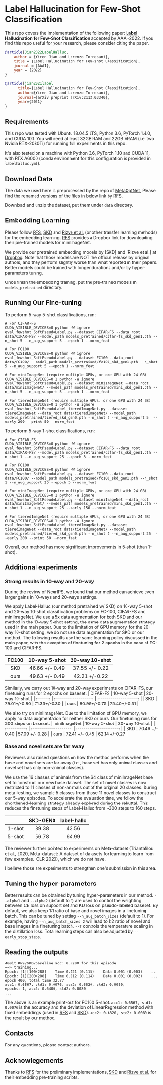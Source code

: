 # Label Hallucination for Few-Shot Classification

This repo covers the implementation of the following paper:  **[Label Hallucination for Few-Shot Classification](https://arxiv.org/abs/2112.03340)** accepted by AAAI-2022.
If you find this repo useful for your research, please consider citing the paper.
```bibtex
@article{Jian2022LabelHalluc,
    author = {Yiren Jian and Lorenzo Torresani},
    title = {Label Hallucination for Few-shot Classification},
    journal = {AAAI},
    year = {2022}
}
```
```bibtex
@article{jian2021label,
      title={Label Hallucination for Few-Shot Classification},
      author={Yiren Jian and Lorenzo Torresani},
      journal={arXiv preprint arXiv:2112.03340},
      year={2021}
}
```

## Requirements

This repo was tested with Ubuntu 18.04.5 LTS, Python 3.6, PyTorch 1.4.0, and CUDA 10.1. You will need at least 32GB RAM and 22GB VRAM (i.e. two Nvidia RTX-2080Ti) for running full experiments in this repo.

It's also tested on a machine with Python 3.6, PyTorch 1.10 and CUDA 11, with RTX A6000 (conda environment for this configuration is provided in `labelhalluc.yml`).

## Download Data
The data we used here is preprocessed by the repo of [MetaOptNet](https://github.com/kjunelee/MetaOptNet), Please find the renamed versions of the files in below link by [RFS](https://github.com/WangYueFt/rfs).

Download and unzip the dataset, put them under ```data``` directory.

## Embedding Learning
Please follow [RFS](https://github.com/WangYueFt/rfs), [SKD](https://github.com/brjathu/SKD) and [Rizve et al.](https://github.com/nayeemrizve/invariance-equivariance) (or other transfer learning methods) for the embedding learning. [RFS](https://github.com/WangYueFt/rfs) provides a Dropbox link for downloading their pre-trained models for miniImageNet.

We provide our pretrained embedding models by [SKD] and [Rizve et al.] at [Dropbox](https://www.dropbox.com/sh/6af4q91qrvv4t7u/AACrC960J_sc85dlYh0-K_MSa?dl=0). Note that those models are NOT the official release by original authors, and they perform slightly worse than what reported in their papers. Better models could be trained with longer durations and/or by hyper-parameters tuning.

Once finish the embedding training, put the pre-trained models in ```models_pretrained``` directory.

## Running Our Fine-tuning
To perform 5-way 5-shot classifications, run:
```shell
# For CIFAR-FS
CUDA_VISIBLE_DEVICES=0 python -W ignore eval_fewshot_SoftPseudoLabel.py --dataset CIFAR-FS --data_root data/CIFAR-FS/ --model_path models_pretrained/cifar-fs_skd_gen1.pth --n_shot 5 --n_aug_support 5 --epoch 1 --norm_feat

# For FC100
CUDA_VISIBLE_DEVICES=0 python -W ignore eval_fewshot_SoftPseudoLabel.py --dataset FC100 --data_root data/FC100/ --model_path models_pretrained/fc100_skd_gen1.pth --n_shot 5 --n_aug_support 5 --epoch 1 --norm_feat

# For miniImageNet (require multiple GPUs, or one GPU with 24 GB)
CUDA_VISIBLE_DEVICES=0,1 python -W ignore eval_fewshot_SoftPseudoLabel.py --dataset miniImageNet --data_root data/miniImageNet/ --model_path models_pretrained/mini_skd_gen1.pth --n_shot 5 --n_aug_support 5 --epoch 1 --norm_feat

# For tieredImageNet (require multiple GPUs, or one GPU with 24 GB)
CUDA_VISIBLE_DEVICES=0,1 python -W ignore eval_fewshot_SoftPseudoLabel_tieredImageNet.py --dataset tieredImageNet --data_root data/tieredImageNet/ --model_path models_pretrained/tiered_skd_gen0.pth --n_shot 5 --n_aug_support 5  --early 200 --print 50 --norm_feat
```
To perform 5-way 1-shot classifications, run:
```shell
# For CIFAR-FS
CUDA_VISIBLE_DEVICES=0 python -W ignore eval_fewshot_SoftPseudoLabel.py --dataset CIFAR-FS --data_root data/CIFAR-FS/ --model_path models_pretrained/cifar-fs_skd_gen1.pth --n_shot 1 --n_aug_support 25 --epoch 3 --norm_feat

# For FC100
CUDA_VISIBLE_DEVICES=0 python -W ignore eval_fewshot_SoftPseudoLabel.py --dataset FC100 --data_root data/FC100/ --model_path models_pretrained/fc100_skd_gen1.pth --n_shot 1 --n_aug_support 25 --epoch 5 --norm_feat

# For miniImageNet (require multiple GPUs, or one GPU with 24 GB)
CUDA_VISIBLE_DEVICES=0,1 python -W ignore eval_fewshot_SoftPseudoLabel.py --dataset miniImageNet --data_root data/miniImageNet/ --model_path models_pretrained/mini_skd_gen1.pth --n_shot 1 --n_aug_support 25 --early 150 --norm_feat

# For tieredImageNet (require multiple GPUs, or one GPU with 24 GB)
CUDA_VISIBLE_DEVICES=0,1 python -W ignore eval_fewshot_SoftPseudoLabel_tieredImageNet.py --dataset tieredImageNet --data_root data/tieredImageNet/ --model_path models_pretrained/tiered_skd_gen0.pth --n_shot 1 --n_aug_support 25  --early 200 --print 50 --norm_feat
```

Overall, our method has more significant improvements in 5-shot (than 1-shot).

## Additional experiments
### Strong results in 10-way and 20-way
During the review of NeurIPS, we found that our method can achieve even larger gains in 10-ways and 20-ways settings.

We apply Label-Halluc (our method pretrained w/ SKD) on 10-way 5-shot and 20-way 10-shot classification problems on FC-100, CIFAR-FS and miniImageNet. We use a 5x data augmentation for both SKD and our method in the 10-way 5-shot setting, the same data augmentation strategy used in the main paper. Due to the limitation of GPU memory, for the 20-way 10-shot setting, we do not use data augmentation for SKD or our method. The following results use the same learning policy discussed in the main paper, with the exception of finetuning for 2 epochs in the case of FC-100 and CIFAR-FS.

| FC100 |     10-way 5-shot     |     20-way 10-shot     |
| :---: | :-------------------: | :--------------------: |
|  SKD  |    46.66 +/- 0.49     |     37.55 +/- 0.22     |
| ours  |    49.63 +/- 0.49     |     42.21 +/-0.22      |

Similarly, we carry out 10-way and 20-way experiments on CIFAR-FS, our finetuning runs for 2 epochs on baseset.
| CIFAR-FS |     10-way 5-shot     |    20-way 10-shot      |
| :------: | :-------------------: | :--------------------: |
| SKD 	   |     79.01+/-0.80      |   71.33+/-0.30         |
| ours 	   |     80.99+/-0.75      |   75.40+/-0.31         |

​We also try on miniImageNet. Due to the limitation of GPU memory, we apply no data augmentation for neither SKD or ours. Our finetuning runs for 300 steps on baseset.
| miniImageNet |      10-way 5-shot     |       20-way 10-shot    |
| :----------: | :--------------------: | :---------------------: |
| SKD          |     70.46 +/- 0.40     |      57.09 +/- 0.28     |
| ours         |     72.41 +/- 0.45     |      62.14 +/-0.27      |

### Base and novel sets are far away
Reviewers also raised questions on how the method performs when the base and novel sets are far away (i.e., base set has only animal classes and novel set has only non-animal classes).

We use the 16 classes of animals from the 64 class of miniImageNet base set to construct our new base dataset. The set of novel classes is now restricted to 11 classes of non-animals out of the original 20 classes. During meta-testing, we sample 5 classes from those 11 novel classes to construct our 5-way episodes. To accelerate the evaluation time, we follow the shorthened-learning strategy already explored during the rebuttal. This reduces the finetuning steps of Label-Halluc from ~300 steps to 160 steps.

|     	     |  SKD-GEN0  |  label-hallc  |
| :--------: | :--------: | :-----------: |
|  1-shot    |    39.38	  |      43.56	  |
|  5-shot    |    56.78   |      64.99    |

The reviewer further pointed to experiments on Meta-dataset (Triantafilou et al., 2020, Meta-dataset: A dataset of datasets for learning to learn from few examples. ICLR 2020), which we do not have.

I believe those are experiments to strengthen one's submission in this area.

## Tuning the hyper-parameters
Better results can be obtained by tuning hyper-parameters in our method. `--alpha1` and `--alpha2` (default to 1) are used to control the weighting between CE loss on support set and KD loss on pseudo-labeled baseset. By default, we also keep 1:1 ratio of base and novel images in a finetuning batch. This can be tuned by setting `--n_aug_batch_sizes` (default to 1). For example, having `--n_aug_batch_sizes 2` will lead to 1:2 ratio of novel and base images in a finetuning batch. `--T` controls the temperature scaling in the distillation loss. Total learning steps can also be adjusted by `--early_stop_steps`.

## Reading the outputs
```
400it RFS/SKD/baseline acc: 0.7200 for this episode
==> training...
Epoch: [1][100/288]    Time 0.121 (0.115)    Data 0.001 (0.003)    ..
Epoch: [1][200/288]    Time 0.112 (0.114)    Data 0.001 (0.002)    ...
epoch 400, total time 32.77
acc1: 0.6567, std1: 0.0076, acc2: 0.6820, std2: 0.0080,
epochs: 1, acc2: 0.6400, std2: 0.0080
...
```
The above is an example print-out for FC100 5-shot. ```acc1: 0.6567, std1: 0.0076``` is the accuracy and the deviation of LinearRegression method with fixed embeddings (used in [RFS](https://github.com/WangYueFt/rfs) and [SKD](https://github.com/brjathu/SKD)). ```acc2: 0.6820, std2: 0.0080``` is the result by our method.

## Contacts
For any questions, please contact authors.


## Acknowlegements
Thanks to [RFS](https://github.com/WangYueFt/rfs) for the preliminary implementations, [SKD](https://github.com/brjathu/SKD) and [Rizve et al.](https://github.com/nayeemrizve/invariance-equivariance) for their embedding pre-training scripts.
